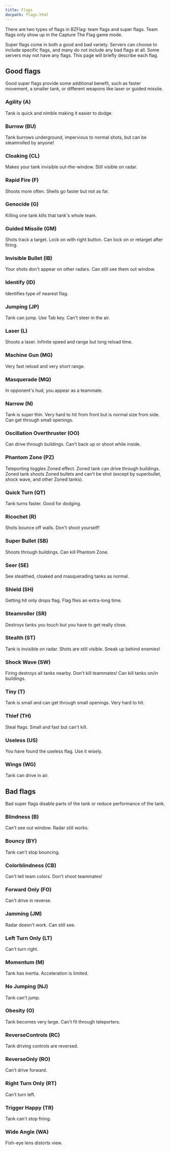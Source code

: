 ```yaml
---
title: Flags
docpath: flags.html
---
```


There are two types of flags in BZFlag: team flags and super flags. Team flags only show up in the Capture The Flag game mode.

Super flags come in both a good and bad variety. Servers can choose to include specific flags, and many do not include any bad flags at all. Some servers may not have any flags. This page will briefly describe each flag.

## Good flags
Good super flags provide some additional benefit, such as faster movement, a smaller tank, or different weapons like laser or guided missile.

### Agility (A)
Tank is quick and nimble making it easier to dodge.

### Burrow (BU)
Tank burrows underground, impervious to normal shots, but can be steamrolled by anyone!

### Cloaking (CL)
Makes your tank invisible out-the-window. Still visible on radar.

### Rapid Fire (F)
Shoots more often. Shells go faster but not as far.

### Genocide (G)
Killing one tank kills that tank's whole team.

### Guided Missile (GM)
Shots track a target. Lock on with right button. Can lock on or retarget after firing.

### Invisible Bullet (IB)
Your shots don't appear on other radars. Can still see them out window.

### Identify (ID)
Identifies type of nearest flag.

### Jumping (JP)
Tank can jump. Use Tab key. Can't steer in the air.

### Laser (L)
Shoots a laser. Infinite speed and range but long reload time.

### Machine Gun (MG)
Very fast reload and very short range.

### Masquerade (MQ)
In opponent's hud, you appear as a teammate.

### Narrow (N)
Tank is super thin. Very hard to hit from front but is normal size from side. Can get through small openings.

### Oscillation Overthruster (OO)
Can drive through buildings. Can't back up or shoot while inside.

### Phantom Zone (PZ)
Teleporting toggles Zoned effect. Zoned tank can drive through buildings. Zoned tank shoots Zoned bullets and can't be shot (except by superbullet, shock wave, and other Zoned tanks).

### Quick Turn (QT)
Tank turns faster. Good for dodging.

### Ricochet (R)
Shots bounce off walls. Don't shoot yourself!

### Super Bullet (SB)
Shoots through buildings. Can kill Phantom Zone.

### Seer (SE)
See stealthed, cloaked and masquerading tanks as normal.

### Shield (SH)
Getting hit only drops flag. Flag flies an extra-long time.

### Steamroller (SR)
Destroys tanks you touch but you have to get really close.

### Stealth (ST)
Tank is invisible on radar. Shots are still visible. Sneak up behind enemies!

### Shock Wave (SW)
Firing destroys all tanks nearby. Don't kill teammates!  Can kill tanks on/in buildings.

### Tiny (T)
Tank is small and can get through small openings. Very hard to hit.

### Thief (TH)
Steal flags. Small and fast but can't kill.

### Useless (US)
You have found the useless flag. Use it wisely.

### Wings (WG)
Tank can drive in air.


## Bad flags
Bad super flags disable parts of the tank or reduce performance of the tank.

### Blindness (B)
Can't see out window. Radar still works.

### Bouncy (BY)
Tank can't stop bouncing.

### Colorblindness (CB)
Can't tell team colors. Don't shoot teammates!

### Forward Only (FO)
Can't drive in reverse.

### Jamming (JM)
Radar doesn't work. Can still see.

### Left Turn Only (LT)
Can't turn right.

### Momentum (M)
Tank has inertia. Acceleration is limited.

### No Jumping (NJ)
Tank can't jump.

### Obesity (O)
Tank becomes very large. Can't fit through teleporters.

### ReverseControls (RC)
Tank driving controls are reversed.

### ReverseOnly (RO)
Can't drive forward.

### Right Turn Only (RT)
Can't turn left.

### Trigger Happy (TR)
Tank can't stop firing.

### Wide Angle (WA)
Fish-eye lens distorts view.
